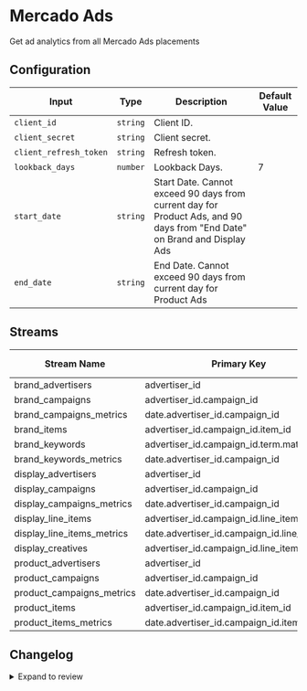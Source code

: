 # Mercado Ads
Get ad analytics from all Mercado Ads placements

## Configuration

| Input | Type | Description | Default Value |
|-------|------|-------------|---------------|
| `client_id` | `string` | Client ID.  |  |
| `client_secret` | `string` | Client secret.  |  |
| `client_refresh_token` | `string` | Refresh token.  |  |
| `lookback_days` | `number` | Lookback Days.  | 7 |
| `start_date` | `string` | Start Date. Cannot exceed 90 days from current day for Product Ads, and 90 days from &quot;End Date&quot; on Brand and Display Ads |  |
| `end_date` | `string` | End Date. Cannot exceed 90 days from current day for Product Ads |  |

## Streams
| Stream Name | Primary Key | Pagination | Supports Full Sync | Supports Incremental |
|-------------|-------------|------------|---------------------|----------------------|
| brand_advertisers | advertiser_id | No pagination | ✅ |  ❌  |
| brand_campaigns | advertiser_id.campaign_id | No pagination | ✅ |  ❌  |
| brand_campaigns_metrics | date.advertiser_id.campaign_id | DefaultPaginator | ✅ |  ✅  |
| brand_items | advertiser_id.campaign_id.item_id | No pagination | ✅ |  ❌  |
| brand_keywords | advertiser_id.campaign_id.term.match_type | No pagination | ✅ |  ❌  |
| brand_keywords_metrics | date.advertiser_id.campaign_id | DefaultPaginator | ✅ |  ✅  |
| display_advertisers | advertiser_id | No pagination | ✅ |  ❌  |
| display_campaigns | advertiser_id.campaign_id | No pagination | ✅ |  ❌  |
| display_campaigns_metrics | date.advertiser_id.campaign_id | No pagination | ✅ |  ✅  |
| display_line_items | advertiser_id.campaign_id.line_item_id | No pagination | ✅ |  ❌  |
| display_line_items_metrics | date.advertiser_id.campaign_id.line_item_id | No pagination | ✅ |  ✅  |
| display_creatives | advertiser_id.campaign_id.line_item_id | No pagination | ✅ |  ❌  |
| product_advertisers | advertiser_id | No pagination | ✅ |  ❌  |
| product_campaigns | advertiser_id.campaign_id | DefaultPaginator | ✅ |  ❌  |
| product_campaigns_metrics | date.advertiser_id.campaign_id | DefaultPaginator | ✅ |  ✅  |
| product_items | advertiser_id.campaign_id.item_id | DefaultPaginator | ✅ |  ❌  |
| product_items_metrics | date.advertiser_id.campaign_id.item_id | DefaultPaginator | ✅ |  ✅  |

## Changelog

<details>
  <summary>Expand to review</summary>

| Version          | Date              | Pull Request | Subject        |
|------------------|-------------------|--------------|----------------|
| 0.0.12 | 2025-09-16 | [66343](https://github.com/airbytehq/airbyte/pull/66343) | Update dependencies |
| 0.0.11 | 2025-09-09 | [65839](https://github.com/airbytehq/airbyte/pull/65839) | Update dependencies |
| 0.0.10 | 2025-08-23 | [65192](https://github.com/airbytehq/airbyte/pull/65192) | Update dependencies |
| 0.0.9 | 2025-08-16 | [64977](https://github.com/airbytehq/airbyte/pull/64977) | Update dependencies |
| 0.0.8 | 2025-08-02 | [64270](https://github.com/airbytehq/airbyte/pull/64270) | Update dependencies |
| 0.0.7 | 2025-07-26 | [63897](https://github.com/airbytehq/airbyte/pull/63897) | Update dependencies |
| 0.0.6 | 2025-07-19 | [63442](https://github.com/airbytehq/airbyte/pull/63442) | Update dependencies |
| 0.0.5 | 2025-07-12 | [63257](https://github.com/airbytehq/airbyte/pull/63257) | Update dependencies |
| 0.0.4 | 2025-07-05 | [62576](https://github.com/airbytehq/airbyte/pull/62576) | Update dependencies |
| 0.0.3 | 2025-06-28 | [62401](https://github.com/airbytehq/airbyte/pull/62401) | Update dependencies |
| 0.0.2 | 2025-06-21 | [61136](https://github.com/airbytehq/airbyte/pull/61136) | Update dependencies |
| 0.0.1 | 2025-05-26 | | Initial release by [@joacoc2020](https://github.com/joacoc2020) via Connector Builder |

</details>
